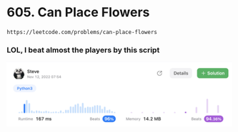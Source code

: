# 605. Can Place Flowers

```
https://leetcode.com/problems/can-place-flowers
```


### LOL, I beat almost the players by this script

![alt text](https://github.com/vkhanhqui/leetcode-solution/blob/main/013%20Can%20Place%20Flowers/ahihi.png?raw=true)
